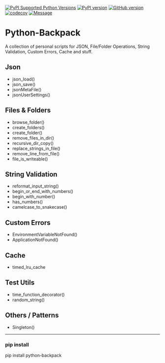 [![PyPI Supported Python Versions](https://img.shields.io/pypi/pyversions/python-backpack.svg?style=flat-square&logo=appveyor)](https://pypi.python.org/pypi/python-backpack/)
[![PyPI version](https://badge.fury.io/py/python-backpack.svg?style=flat-square&logo=appveyor)](https://badge.fury.io/py/python-backpack)
[![GitHub version](https://badge.fury.io/gh/MaxRocamora%2Fpython-backpack.svg?style=flat-square&logo=appveyor)](https://badge.fury.io/gh/MaxRocamora%2Fpython-backpack)
[![codecov](https://codecov.io/gh/MaxRocamora/python-backpack/branch/main/graph/badge.svg?token=6D1xwYdXW2)](https://codecov.io/gh/MaxRocamora/python-backpack)
[![Message](https://img.shields.io/badge/python--backpack-python-blue?style=flat-square&logo=appveyor)](https://github.com/MaxRocamora/python-backpack)


# Python-Backpack
A collection of personal scripts for JSON, File/Folder Operations, String Validation, Custom Errors, Cache and stuff.  


## Json
+ json_load()
+ json_save()
+ jsonMetaFile()
+ jsonUserSettings()

## Files & Folders
+ browse_folder()
+ create_folders()
+ create_folder()
+ remove_files_in_dir()
+ recursive_dir_copy()
+ replace_strings_in_file()
+ remove_line_from_file()
+ file_is_writeable()

## String Validation
+ reformat_input_string()
+ begin_or_end_with_numbers()
+ begin_with_number()
+ has_numbers()
+ camelcase_to_snakecase()

## Custom Errors
+ EnvironmentVariableNotFound()
+ ApplicationNotFound()

## Cache
+ timed_lru_cache

## Test Utils
+ time_function_decorator()
+ random_string()

## Others / Patterns
+ Singleton()

---

### pip install
pip install python-backpack


